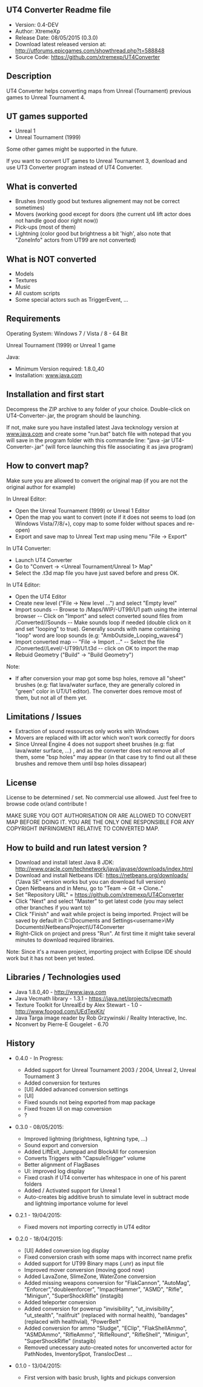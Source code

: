 
UT4 Converter Readme file
------------------------------

- Version: 0.4-DEV
- Author: XtremeXp
- Release Date: 08/05/2015 (0.3.0)
- Download latest released version at: http://utforums.epicgames.com/showthread.php?t=588848
- Source Code: https://github.com/xtremexp/UT4Converter


Description
------------------------------
UT4 Converter helps converting maps from Unreal (Tournament) previous games
to Unreal Tournament 4.


UT games supported
------------------------------
- Unreal 1
- Unreal Tournament (1999)

Some other games might be supported in the future.

If you want to convert UT games to Unreal Tournament 3,
download and use UT3 Converter program instead of UT4 Converter.

What is converted
------------------------------
- Brushes (mostly good but textures alignement may not be correct sometimes)
- Movers (working good except for doors (the current ut4 lift actor does not handle good door right now))
- Pick-ups (most of them)
- Lightning (color good but brightness a bit 'high', also note that "ZoneInfo" actors from UT99
are not converted)

What is NOT converted
------------------------------
- Models
- Textures
- Music
- All custom scripts
- Some special actors such as TriggerEvent, ...

Requirements
------------------------------

Operating System:
Windows 7 / Vista / 8 - 64 Bit

Unreal Tournament (1999) or Unreal 1 game

Java:
- Minimum Version required: 1.8.0_40
- Installation: www.java.com 
	
Installation and first start
------------------------------
Decompress the ZIP archive to any folder of your choice.
Double-click on UT4-Converter-<version>.jar, the program should be launching.

If not, make sure you have installed latest Java tecknology version at www.java.com
and create some "run.bat" batch file with notepad that you will save in the 
program folder with this commande line:
"java -jar UT4-Converter-<version>.jar" (will force launching this file associating it 
as java program)

How to convert map?
------------------------------
Make sure you are allowed to convert the original map (if you are not the original author for example)

In Unreal Editor:
- Open the Unreal Tournament (1999) or Unreal 1 Editor
- Open the map you want to convert 
(note if it does not seems to load (on Windows Vista/7/8/+), copy map to some folder without spaces and re-open)
- Export and save map to Unreal Text map using menu "File -> Export"

In UT4 Converter:
- Launch UT4 Converter
- Go to "Convert -> <Unreal Tournament/Unreal 1> Map"
- Select the .t3d map file you have just saved before and press OK.

In UT4 Editor:
- Open the UT4 Editor
- Create new level ("File -> New level ...") and select "Empty level"
- Import sounds
-- Browse to /Maps/WIP/<MapName>-UT99/U1 path using the internal browser
-- Click on "Import" and select converted sound files from <UT4ConverterPath>/Converted/<MapName>/Sounds
-- Make sounds loop if needed (double click on it and set "looping" to true). Generally sounds with name containing "loop" word are loop sounds
(e.g:  "AmbOutside_Looping_waves4")
- Import converted map
-- "File -> Import ..."
-- Select the file <UT4ConverterPath>/Converted/<MapName>/Level/<MapName>-UT99/U1.t3d
-- click on OK to import the map
- Rebuid Geometry ("Build" -> "Build Geometry")



Note:
- If after conversion your map got some bsp holes, remove all
"sheet" brushes (e.g: flat lava/water surface, they are generally colored in "green" color in UT/U1 editor).
 The converter does remove most of them, but not all of them yet.


Limitations / Issues
------------------------------
- Extraction of sound ressources only works with Windows
- Movers are replaced with lift actor which won't work correctly for doors
- Since Unreal Engine 4 does not support sheet brushes (e.g: flat lava/water surface, ...) , and as the converter
does not remove all of them, some "bsp holes" may appear (in that case try to find out all these brushes
and remove them until bsp holes dissapear)

License
------------------------------
License to be determined / set. No commercial use allowed. Just feel free to browse code or/and 
contribute !

MAKE SURE YOU GOT AUTHORISATION OR ARE ALLOWED TO CONVERT MAP BEFORE DOING IT.
YOU ARE THE ONLY ONE RESPONSIBLE FOR ANY COPYRIGHT INFRINGMENT RELATIVE TO 
CONVERTED MAP.

How to build and run latest version ?
------------------------------
- Download and install latest Java 8 JDK: http://www.oracle.com/technetwork/java/javase/downloads/index.html
- Download and install Netbeans IDE: https://netbeans.org/downloads/ ("Java SE" version works but you can download full version)
- Open Netbeans and in Menu, go to "Team -> Git -> Clone.."
- Set "Repository URL" = https://github.com/xtremexp/UT4Converter
- Click "Next" and select "Master" to get latest code (you may select other branches if you want to)
- Click "Finish" and wait while project is being imported.
Project will be saved by default in C:\Documents and Settings\<username>\My Documents\NetbeansProject\UT4Converter
- Right-Click on project and press "Run". At first time it might take several minutes to download required librairies.

Note:
Since it's a maven project, importing project with Eclipse IDE should work 
but it has not been yet tested.

Libraries / Technologies used
------------------------------
- Java 1.8.0_40 - http://www.java.com
- Java Vecmath library - 1.3.1 - https://java.net/projects/vecmath
- Texture Toolkit for UnrealEd by Alex Stewart - 1.0 - http://www.foogod.com/UEdTexKit/
- Java Targa image reader by Rob Grzywinski / Reality Interactive, Inc.
- Nconvert by Pierre-E Gougelet - 6.70

History
------------------------------
- 0.4.0 - In Progress:
  * Added support for Unreal Tournament 2003 / 2004, Unreal 2, Unreal Tournament 3
  * Added conversion for textures
  * [UI] Added advanced conversion settings
  * [UI] 
  * Fixed sounds not being exported from map package
  * Fixed frozen UI on map conversion
  * ?

- 0.3.0 - 08/05/2015:
  * Improved lightning (brightness, lightning type, ...)
  * Sound export and conversion
  * Added LiftExit, Jumppad and BlockAll for conversion
  * Converts Triggers with "CapsuleTrigger" volume
  * Better alignment of FlagBases
  * UI: improved log display
  * Fixed crash if UT4 converter has whitespace in one of his parent folders
  * Added / Activated support for Unreal 1
  * Auto-creates big additive brush to simulate level in subtract mode and lightning importance volume for level 

- 0.2.1 - 19/04/2015: 
  * Fixed movers not importing correctly in UT4 editor

- 0.2.0 - 18/04/2015: 
  * [UI] Added conversion log display
  * Fixed conversion crash with some maps with incorrect name prefix
  * Added support for UT99 Binary maps (.unr) as input file
  * Improved mover conversion (moving good now)
  * Added LavaZone, SlimeZone, WaterZone conversion
  * Added missing weapons conversion for
  "FlakCannon", "AutoMag", "Enforcer","doubleenforcer",
"ImpactHammer", "ASMD", "Rifle", "Minigun", "SuperShockRifle" (instagib)
  * Added teleporter conversion
  * Added conversion for powerup "invisibility", "ut_invisibility",
 "ut_stealth", "nalifruit" (replaced with normal health),
 "bandages" (replaced with healthvial), "PowerBelt"
  * Added conversion for ammo "Sludge", "EClip", "FlakShellAmmo", "ASMDAmmo",
 "RifleAmmo", "RifleRound", "RifleShell", "Minigun", "SuperShockRifle" (instagib)
  * Removed unecessary auto-created notes for unconverted actor
for PathNodes, InventorySpot, TranslocDest
...

- 0.1.0 - 13/04/2015: 
  * First version with basic brush, lights and pickups conversion


